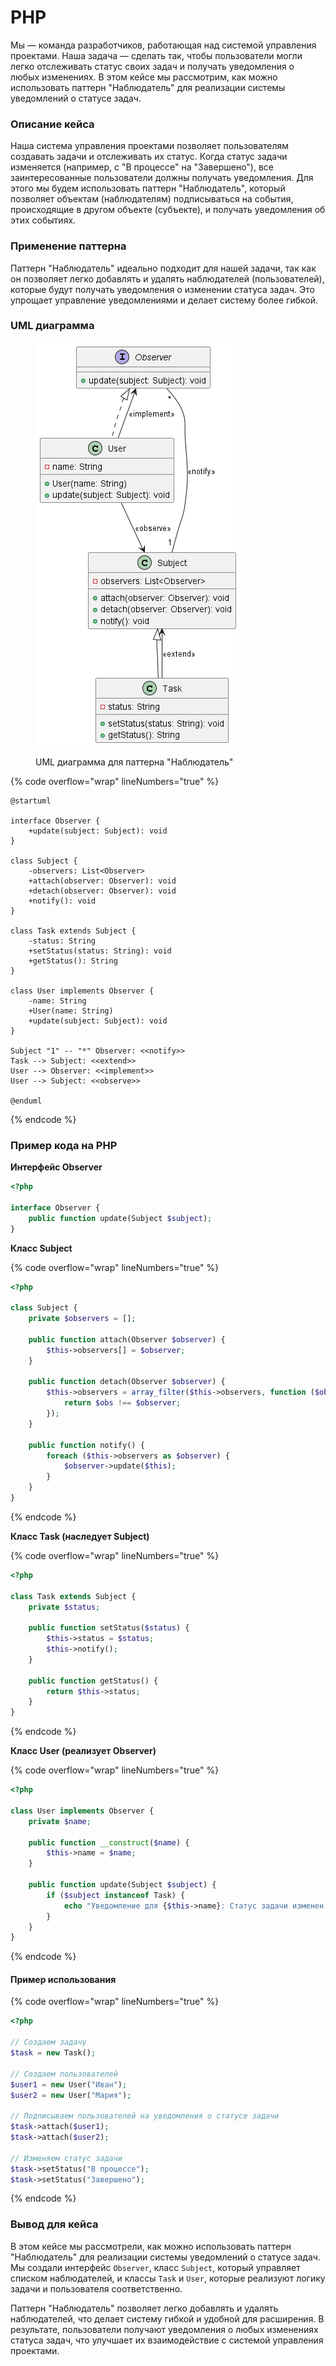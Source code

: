 # PHP

Мы — команда разработчиков, работающая над системой управления проектами. Наша задача — сделать так, чтобы пользователи могли легко отслеживать статус своих задач и получать уведомления о любых изменениях. В этом кейсе мы рассмотрим, как можно использовать паттерн "Наблюдатель" для реализации системы уведомлений о статусе задач.

### Описание кейса

Наша система управления проектами позволяет пользователям создавать задачи и отслеживать их статус. Когда статус задачи изменяется (например, с "В процессе" на "Завершено"), все заинтересованные пользователи должны получать уведомления. Для этого мы будем использовать паттерн "Наблюдатель", который позволяет объектам (наблюдателям) подписываться на события, происходящие в другом объекте (субъекте), и получать уведомления об этих событиях.

### Применение паттерна

Паттерн "Наблюдатель" идеально подходит для нашей задачи, так как он позволяет легко добавлять и удалять наблюдателей (пользователей), которые будут получать уведомления о изменении статуса задач. Это упрощает управление уведомлениями и делает систему более гибкой.

### UML диаграмма

<figure><img src="../../../../../.gitbook/assets/image (106).png" alt=""><figcaption><p>UML диаграмма для паттерна "Наблюдатель"</p></figcaption></figure>

{% code overflow="wrap" lineNumbers="true" %}
```plant-uml
@startuml

interface Observer {
    +update(subject: Subject): void
}

class Subject {
    -observers: List<Observer>
    +attach(observer: Observer): void
    +detach(observer: Observer): void
    +notify(): void
}

class Task extends Subject {
    -status: String
    +setStatus(status: String): void
    +getStatus(): String
}

class User implements Observer {
    -name: String
    +User(name: String)
    +update(subject: Subject): void
}

Subject "1" -- "*" Observer: <<notify>>
Task --> Subject: <<extend>>
User --> Observer: <<implement>>
User --> Subject: <<observe>>

@enduml
```
{% endcode %}

### Пример кода на PHP

**Интерфейс Observer**

```php
<?php

interface Observer {
    public function update(Subject $subject);
}
```

**Класс Subject**

{% code overflow="wrap" lineNumbers="true" %}
```php
<?php

class Subject {
    private $observers = [];

    public function attach(Observer $observer) {
        $this->observers[] = $observer;
    }

    public function detach(Observer $observer) {
        $this->observers = array_filter($this->observers, function ($obs) use ($observer) {
            return $obs !== $observer;
        });
    }

    public function notify() {
        foreach ($this->observers as $observer) {
            $observer->update($this);
        }
    }
}
```
{% endcode %}

**Класс Task (наследует Subject)**

{% code overflow="wrap" lineNumbers="true" %}
```php
<?php

class Task extends Subject {
    private $status;

    public function setStatus($status) {
        $this->status = $status;
        $this->notify();
    }

    public function getStatus() {
        return $this->status;
    }
}
```
{% endcode %}

**Класс User (реализует Observer)**

{% code overflow="wrap" lineNumbers="true" %}
```php
<?php

class User implements Observer {
    private $name;

    public function __construct($name) {
        $this->name = $name;
    }

    public function update(Subject $subject) {
        if ($subject instanceof Task) {
            echo "Уведомление для {$this->name}: Статус задачи изменен на {$subject->getStatus()}\n";
        }
    }
}
```
{% endcode %}

#### Пример использования

{% code overflow="wrap" lineNumbers="true" %}
```php
<?php

// Создаем задачу
$task = new Task();

// Создаем пользователей
$user1 = new User("Иван");
$user2 = new User("Мария");

// Подписываем пользователей на уведомления о статусе задачи
$task->attach($user1);
$task->attach($user2);

// Изменяем статус задачи
$task->setStatus("В процессе");
$task->setStatus("Завершено");
```
{% endcode %}

### Вывод для кейса

В этом кейсе мы рассмотрели, как можно использовать паттерн "Наблюдатель" для реализации системы уведомлений о статусе задач. Мы создали интерфейс `Observer`, класс `Subject`, который управляет списком наблюдателей, и классы `Task` и `User`, которые реализуют логику задачи и пользователя соответственно.

Паттерн "Наблюдатель" позволяет легко добавлять и удалять наблюдателей, что делает систему гибкой и удобной для расширения. В результате, пользователи получают уведомления о любых изменениях статуса задач, что улучшает их взаимодействие с системой управления проектами.
